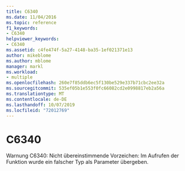 ```yaml
---
title: C6340
ms.date: 11/04/2016
ms.topic: reference
f1_keywords:
- C6340
helpviewer_keywords:
- C6340
ms.assetid: c4fe474f-5a27-4148-ba35-1ef021371e13
author: mikeblome
ms.author: mblome
manager: markl
ms.workload:
- multiple
ms.openlocfilehash: 260e7f85ddb6ec5f130be529e337b71cbc2ee32a
ms.sourcegitcommit: 535ef05b1e553f0fc66082cd2e0998817eb2a56a
ms.translationtype: MT
ms.contentlocale: de-DE
ms.lasthandoff: 10/07/2019
ms.locfileid: "72012769"
---
```

# <a name="c6340"></a>C6340
Warnung C6340: Nicht übereinstimmende Vorzeichen: Im Aufrufen der Funktion wurde ein falscher Typ als Parameter übergeben.
